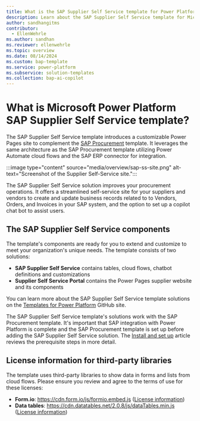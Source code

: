 ```yaml
---
title: What is the SAP Supplier Self Service template for Power Platform?
description: Learn about the SAP Supplier Self Service template for Microsoft Power Platform.
author: sandhangitms
contributor:
  - EllenWehrle
ms.author: sandhan
ms.reviewer: ellenwehrle
ms.topic: overview
ms.date: 08/14/2024
ms.custom: bap-template
ms.service: power-platform
ms.subservice: solution-templates
ms.collection: bap-ai-copilot
---
```


# What is Microsoft Power Platform SAP Supplier Self Service template?

The SAP Supplier Self Service template introduces a customizable Power Pages site to complement the [SAP Procurement](/power-platform/enterprise-templates/finance/sap-procurement/overview) template. It leverages the same architecture as the SAP Procurement template utilizing Power Automate cloud flows and the SAP ERP connector for integration.

:::image type="content" source="media/overview/sap-ss-site.png" alt-text="Screenshot of the Supplier Self-Service site.":::

The SAP Supplier Self Service solution improves your procurement operations. It offers a streamlined self-service site for your suppliers and vendors to create and update business records related to to Vendors, Orders, and Invoices in your SAP system, and the option to set up a copilot chat bot to assist users.

## The SAP Supplier Self Service components

The template's components are ready for you to extend and customize to meet your organization's unique needs. The template consists of two solutions:

- **SAP Supplier Self Service** contains tables, cloud flows, chatbot definitions and customizations
- **Supplier Self Service Portal** contains the Power Pages supplier website and its components

You can learn more about the SAP Supplier Self Service template solutions on the [Templates for Power Platform](https://github.com/microsoft/Templates-for-Power-Platform) GitHub site.

The SAP Supplier Self Service template's solutions work with the SAP Procurement template. It's important that SAP integration with Power Platform is complete and the SAP Procurement template is set up before adding the SAP Supplier Self Service solution. The [Install and set up](install-and-set-up.md) article reviews the prerequisite steps in more detail.

## License information for third-party libraries

The template uses third-party libraries to show data in forms and lists from cloud flows. Please ensure you review and agree to the terms of use for these licenses:

- **Form.io**: https://cdn.form.io/js/formio.embed.js ([License information](https://github.com/formio/formio.js/blob/4.19.x/LICENSE.txt))
- **Data tables**: https://cdn.datatables.net/2.0.8/js/dataTables.min.js ([License information](https://datatables.net/license/mit))

